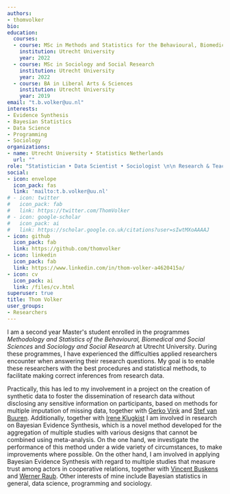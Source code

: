 ```yaml
---
authors:
- thomvolker
bio: 
education:
  courses:
  - course: MSc in Methods and Statistics for the Behavioural, Biomedical and Social Sciences
    institution: Utrecht University
    year: 2022
  - course: MSc in Sociology and Social Research
    institution: Utrecht University
    year: 2022
  - course: BA in Liberal Arts & Sciences
    institution: Utrecht University
    year: 2019
email: "t.b.volker@uu.nl"
interests:
- Evidence Synthesis
- Bayesian Statistics
- Data Science
- Programming
- Sociology
organizations:
- name: Utrecht University • Statistics Netherlands
  url: ""
role: "Statistician • Data Scientist • Sociologist \n\n Research & Teaching Assistant"
social:
- icon: envelope
  icon_pack: fas
  link: 'mailto:t.b.volker@uu.nl'
# - icon: twitter
#   icon_pack: fab
#   link: https://twitter.com/ThomVolker
# - icon: google-scholar
#   icon_pack: ai
#   link: https://scholar.google.co.uk/citations?user=sIwtMXoAAAAJ
- icon: github
  icon_pack: fab
  link: https://github.com/thomvolker
- icon: linkedin
  icon_pack: fab
  link: https://www.linkedin.com/in/thom-volker-a4620415a/
- icon: cv
  icon_pack: ai
  link: /files/cv.html
superuser: true
title: Thom Volker
user_groups:
- Researchers
---
```


I am a second year Master's student enrolled in the programmes *Methodology and Statistics of the Behavioural, Biomedical and Social Sciences* and *Sociology and Social Research* at Utrecht University. During these programmes, I have experienced the difficulties applied researchers encounter when answering their research questions. My goal is to enable these researchers with the best procedures and statistical methods, to facilitate making correct inferences from research data. 

Practically, this has led to my involvement in a project on the creation of synthetic data to foster the dissemination of research data without disclosing any sensitive information on participants, based on methods for multiple imputation of missing data, together with [Gerko Vink](https://www.gerkovink.com) and [Stef van Buuren](https://stefvanbuuren.name). Additionally, together with [Irene Klugkist](https://www.uu.nl/staff/iklugkist) I am involved in research on Bayesian Evidence Synthesis, which is a novel method developed for the aggregation of multiple studies with various designs that cannot be combined using meta-analysis. On the one hand, we investigate the performance of this method under a wide variety of circumstances, to make improvements where possible. On the other hand, I am involved in applying Bayesian Evidence Synthesis with regard to multiple studies that measure trust among actors in cooperative relations, together with [Vincent Buskens](https://www.uu.nl/staff/vbuskens) and [Werner Raub](https://www.uu.nl/staff/wraub#). Other interests of mine include Bayesian statistics in general, data science, programming and sociology. 





